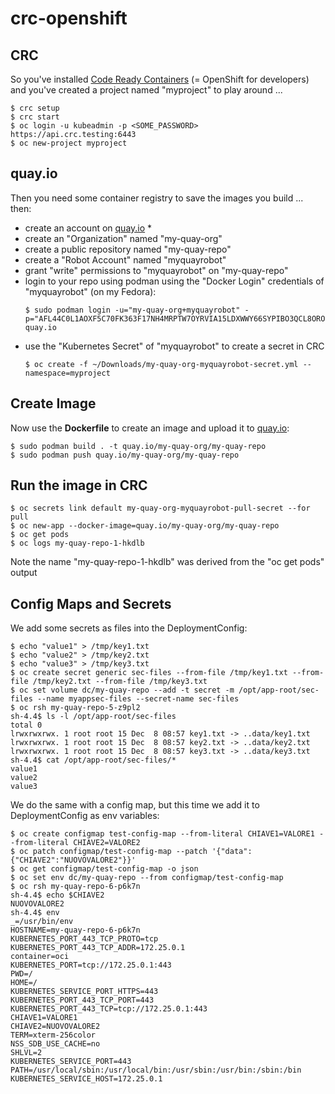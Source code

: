 # crc-openshift

## CRC

So you've installed [Code Ready Containers](https://developers.redhat.com/products/codeready-containers/overview) (= OpenShift for developers) and you've created a project named "myproject" to play around ...

```
$ crc setup
$ crc start 
$ oc login -u kubeadmin -p <SOME_PASSWORD> https://api.crc.testing:6443
$ oc new-project myproject
```

## quay.io

Then you need some container registry to save the images you build ... then:

* create an account on [quay.io](/quay.io) *
* create an "Organization" named "my-quay-org"
* create a public repository named "my-quay-repo"
* create a "Robot Account" named "myquayrobot"
* grant "write" permissions to "myquayrobot" on "my-quay-repo"
* login to your repo using podman using the "Docker Login" credentials of "myquayrobot" (on my Fedora):
    ```
    $ sudo podman login -u="my-quay-org+myquayrobot" -p="AFL44C0L1AOXF5C70FK363F17NH4MRPTW7OYRVIA15LDXWWY66SYPIBO3QCL8ORO" quay.io
    ```
* use the "Kubernetes Secret" of "myquayrobot" to create a secret in CRC
    ```
    $ oc create -f ~/Downloads/my-quay-org-myquayrobot-secret.yml --namespace=myproject
    ```

## Create Image

Now use the **Dockerfile** to create an image and upload it to [quay.io](https://quay.io/):

```
$ sudo podman build . -t quay.io/my-quay-org/my-quay-repo
$ sudo podman push quay.io/my-quay-org/my-quay-repo
```

## Run the image in CRC

```
$ oc secrets link default my-quay-org-myquayrobot-pull-secret --for pull
$ oc new-app --docker-image=quay.io/my-quay-org/my-quay-repo
$ oc get pods
$ oc logs my-quay-repo-1-hkdlb
```

Note the name "my-quay-repo-1-hkdlb" was derived from the "oc get pods" output

## Config Maps and Secrets

We add some secrets as files into the DeploymentConfig:

```
$ echo "value1" > /tmp/key1.txt
$ echo "value2" > /tmp/key2.txt
$ echo "value3" > /tmp/key3.txt
$ oc create secret generic sec-files --from-file /tmp/key1.txt --from-file /tmp/key2.txt --from-file /tmp/key3.txt
$ oc set volume dc/my-quay-repo --add -t secret -m /opt/app-root/sec-files --name myappsec-files --secret-name sec-files
$ oc rsh my-quay-repo-5-z9pl2
sh-4.4$ ls -l /opt/app-root/sec-files
total 0
lrwxrwxrwx. 1 root root 15 Dec  8 08:57 key1.txt -> ..data/key1.txt
lrwxrwxrwx. 1 root root 15 Dec  8 08:57 key2.txt -> ..data/key2.txt
lrwxrwxrwx. 1 root root 15 Dec  8 08:57 key3.txt -> ..data/key3.txt
sh-4.4$ cat /opt/app-root/sec-files/*
value1
value2
value3
```

We do the same with a config map, but this time we add it to DeploymentConfig as env variables:

```
$ oc create configmap test-config-map --from-literal CHIAVE1=VALORE1 --from-literal CHIAVE2=VALORE2
$ oc patch configmap/test-config-map --patch '{"data":{"CHIAVE2":"NUOVOVALORE2"}}'
$ oc get configmap/test-config-map -o json
$ oc set env dc/my-quay-repo --from configmap/test-config-map
$ oc rsh my-quay-repo-6-p6k7n
sh-4.4$ echo $CHIAVE2
NUOVOVALORE2
sh-4.4$ env
_=/usr/bin/env
HOSTNAME=my-quay-repo-6-p6k7n
KUBERNETES_PORT_443_TCP_PROTO=tcp
KUBERNETES_PORT_443_TCP_ADDR=172.25.0.1
container=oci
KUBERNETES_PORT=tcp://172.25.0.1:443
PWD=/
HOME=/
KUBERNETES_SERVICE_PORT_HTTPS=443
KUBERNETES_PORT_443_TCP_PORT=443
KUBERNETES_PORT_443_TCP=tcp://172.25.0.1:443
CHIAVE1=VALORE1
CHIAVE2=NUOVOVALORE2
TERM=xterm-256color
NSS_SDB_USE_CACHE=no
SHLVL=2
KUBERNETES_SERVICE_PORT=443
PATH=/usr/local/sbin:/usr/local/bin:/usr/sbin:/usr/bin:/sbin:/bin
KUBERNETES_SERVICE_HOST=172.25.0.1
```